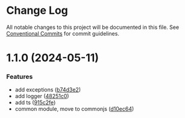 # Change Log

All notable changes to this project will be documented in this file.
See [Conventional Commits](https://conventionalcommits.org) for commit guidelines.

# 1.1.0 (2024-05-11)

### Features

- add exceptions ([b74d3e2](https://github.com/RazumRu/nodejs-universal-boilerplate-libs/commit/b74d3e21ed974615f95734cafa2606adbb3528e8))
- add logger ([48251c0](https://github.com/RazumRu/nodejs-universal-boilerplate-libs/commit/48251c02a5088260213300670915f2c67d80fb77))
- add ts ([915c2fe](https://github.com/RazumRu/nodejs-universal-boilerplate-libs/commit/915c2fe6577ce6ce7fb6f45254f50b57f9f34f93))
- common module, move to commonjs ([d10ec64](https://github.com/RazumRu/nodejs-universal-boilerplate-libs/commit/d10ec642d8e68a2b4822078b4b0620013c63fd57))

